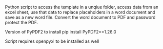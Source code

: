 Python script to access the template in a unqiue folder, access data from an excel sheet, use that data to replace placeholders in a word document and save as a new word file. Convert the word document to PDF and password protect the PDF.

Version of PyPDF2 to install pip install PyPDF2==1.26.0

Script requires openpyxl to be installed as well
